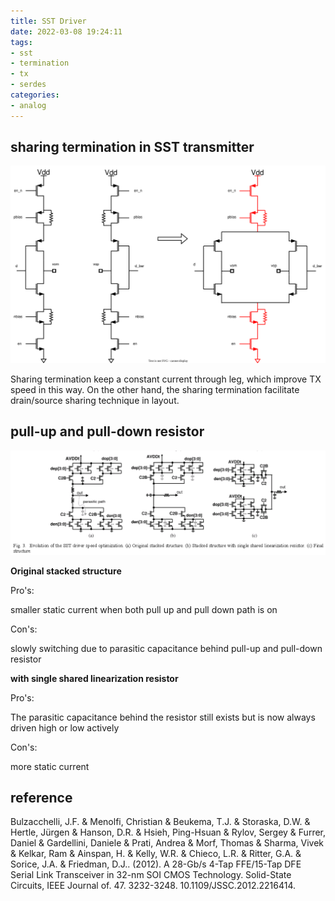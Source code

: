```yaml
---
title: SST Driver
date: 2022-03-08 19:24:11
tags:
- sst
- termination
- tx
- serdes
categories:
- analog
---
```


## sharing termination in SST transmitter 

![tx_leg.drawio](sst-drv/tx_leg.drawio.svg)

Sharing termination keep a constant current through leg, which improve TX speed in this way.
On the other hand, the sharing termination facilitate drain/source sharing technique in layout.

## pull-up and pull-down resistor

![sst-evolution](sst-drv/sst-evolution.png)

**Original stacked structure**

Pro's:

smaller static current when both pull up and pull down path is on

Con's:

slowly switching due to parasitic capacitance behind pull-up and pull-down resistor


**with single shared linearization resistor**

Pro's:

The parasitic capacitance behind the resistor still exists but is now always driven high or low actively

Con's:

more static current




## reference

Bulzacchelli, J.F. & Menolfi, Christian & Beukema, T.J. & Storaska, D.W. & Hertle, Jürgen & Hanson, D.R. & Hsieh, Ping-Hsuan & Rylov, Sergey & Furrer, Daniel & Gardellini, Daniele & Prati, Andrea & Morf, Thomas & Sharma, Vivek & Kelkar, Ram & Ainspan, H. & Kelly, W.R. & Chieco, L.R. & Ritter, G.A. & Sorice, J.A. & Friedman, D.J.. (2012). A 28-Gb/s 4-Tap FFE/15-Tap DFE Serial Link Transceiver in 32-nm SOI CMOS Technology. Solid-State Circuits, IEEE Journal of. 47. 3232-3248. 10.1109/JSSC.2012.2216414. 